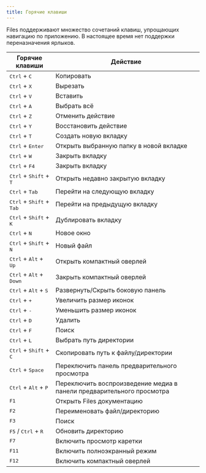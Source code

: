 ```yaml
---
title: Горячие клавиши
---
```


Files поддерживают множество сочетаний клавиш, упрощающих навигацию по приложению. В настоящее время нет поддержки переназначения ярлыков.

| Горячие клавиши                                     | Действие                                                              |
| --------------------------------------------------- | --------------------------------------------------------------------- |
| <kbd>Ctrl</kbd> + <kbd>C</kbd>                      | Копировать                                                            |
| <kbd>Ctrl</kbd> + <kbd>X</kbd>                      | Вырезать                                                              |
| <kbd>Ctrl</kbd> + <kbd>V</kbd>                      | Вставить                                                              |
| <kbd>Ctrl</kbd> + <kbd>A</kbd>                      | Выбрать всё                                                           |
| <kbd>Ctrl</kbd> + <kbd>Z</kbd>                      | Отменить действие                                                     |
| <kbd>Ctrl</kbd> + <kbd>Y</kbd>                      | Восстановить действие                                                 |
| <kbd>Ctrl</kbd> + <kbd>T</kbd>                      | Создать новую вкладку                                                 |
| <kbd>Ctrl</kbd> + <kbd>Enter</kbd>                  | Открыть выбранную папку в новой вкладке                               |
| <kbd>Ctrl</kbd> + <kbd>W</kbd>                      | Закрыть вкладку                                                       |
| <kbd>Ctrl</kbd> + <kbd>F4</kbd>                     | Закрыть вкладку                                                       |
| <kbd>Ctrl</kbd> + <kbd>Shift</kbd> + <kbd>T</kbd>   | Открыть недавно закрытую вкладку                                      |
| <kbd>Ctrl</kbd> + <kbd>Tab</kbd>                    | Перейти на следующую вкладку                                          |
| <kbd>Ctrl</kbd> + <kbd>Shift</kbd> + <kbd>Tab</kbd> | Перейти на предыдущую вкладку                                         |
| <kbd>Ctrl</kbd> + <kbd>Shift</kbd> + <kbd>K</kbd>   | Дублировать вкладку                                                   |
| <kbd>Ctrl</kbd> + <kbd>N</kbd>                      | Новое окно                                                            |
| <kbd>Ctrl</kbd> + <kbd>Shift</kbd> + <kbd>N</kbd>   | Новый файл                                                            |
| <kbd>Ctrl</kbd> + <kbd>Alt</kbd> + <kbd>Up</kbd>    | Открыть компактный оверлей                                            |
| <kbd>Ctrl</kbd> + <kbd>Alt</kbd> + <kbd>Down</kbd>  | Закрыть компактный оверлей                                            |
| <kbd>Ctrl</kbd> + <kbd>Alt</kbd> + <kbd>S</kbd>     | Развернуть/Скрыть боковую панель                                      |
| <kbd>Ctrl</kbd> + <kbd>+</kbd>                      | Увеличить размер иконок                                               |
| <kbd>Ctrl</kbd> + <kbd>-</kbd>                      | Уменьшить размер иконок                                               |
| <kbd>Ctrl</kbd> + <kbd>D</kbd>                      | Удалить                                                               |
| <kbd>Ctrl</kbd> + <kbd>F</kbd>                      | Поиск                                                                 |
| <kbd>Ctrl</kbd> + <kbd>L</kbd>                      | Выбрать путь директории                                               |
| <kbd>Ctrl</kbd> + <kbd>Shift</kbd> + <kbd>C</kbd>   | Скопировать путь к файлу/директории                                   |
| <kbd>Ctrl</kbd> + <kbd>Space</kbd>                  | Переключить панель предварительного просмотра                         |
| <kbd>Ctrl</kbd> + <kbd>Alt</kbd> + <kbd>P</kbd>     | Переключить воспроизведение медиа в панели предварительного просмотра |
| <kbd>F1</kbd>                                       | Открыть Files документацию                                            |
| <kbd>F2</kbd>                                       | Переименовать файл/директорию                                         |
| <kbd>F3</kbd>                                       | Поиск                                                                 |
| <kbd>F5</kbd> / <kbd>Ctrl</kbd> + <kbd>R</kbd>      | Обновить директорию                                                   |
| <kbd>F7</kbd>                                       | Включить просмотр каретки                                             |
| <kbd>F11</kbd>                                      | Включить полноэкранный режим                                          |
| <kbd>F12</kbd>                                      | Включить компактный оверлей                                           |
